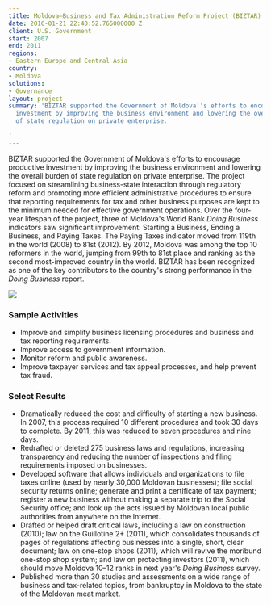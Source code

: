 ```yaml
---
title: Moldova—Business and Tax Administration Reform Project (BIZTAR)
date: 2016-01-21 22:40:52.765000000 Z
client: U.S. Government
start: 2007
end: 2011
regions:
- Eastern Europe and Central Asia
country:
- Moldova
solutions:
- Governance
layout: project
summary: 'BIZTAR supported the Government of Moldova''s efforts to encourage productive
  investment by improving the business environment and lowering the overall burden
  of state regulation on private enterprise.

'
---
```


BIZTAR supported the Government of Moldova's efforts to encourage productive investment by improving the business environment and lowering the overall burden of state regulation on private enterprise. The project focused on streamlining business-state interaction through regulatory reform and promoting more efficient administrative procedures to ensure that reporting requirements for tax and other business purposes are kept to the minimum needed for effective government operations. Over the four-year lifespan of the project, three of Moldova's World Bank _Doing Business_ indicators saw significant improvement: Starting a Business, Ending a Business, and Paying Taxes. The Paying Taxes indicator moved from 119th in the world (2008) to 81st (2012). By 2012, Moldova was among the top 10 reformers in the world, jumping from 99th to 81st place and ranking as the second most-improved country in the world. BIZTAR has been recognized as one of the key contributors to the country's strong performance in the _Doing Business_ report.

![][1]

###  Sample Activities

* Improve and simplify business licensing procedures and business and tax reporting requirements.
* Improve access to government information.
* Monitor reform and public awareness.
* Improve taxpayer services and tax appeal processes, and help prevent tax fraud.

###  Select Results

* Dramatically reduced the cost and difficulty of starting a new business. In 2007, this process required 10 different procedures and took 30 days to complete. By 2011, this was reduced to seven procedures and nine days.
* Redrafted or deleted 275 business laws and regulations, increasing transparency and reducing the number of inspections and filing requirements imposed on businesses.
* Developed software that allows individuals and organizations to file taxes online (used by nearly 30,000 Moldovan businesses); file social security returns online; generate and print a certificate of tax payment; register a new business without making a separate trip to the Social Security office; and look up the acts issued by Moldovan local public authorities from anywhere on the Internet.
* Drafted or helped draft critical laws, including a law on construction (2010); law on the Guillotine 2+ (2011), which consolidates thousands of pages of regulations affecting businesses into a single, short, clear document; law on one-stop shops (2011), which will revive the moribund one-stop shop system; and law on protecting investors (2011), which should move Moldova 10–12 ranks in next year's _Doing Business_ survey.
* Published more than 30 studies and assessments on a wide range of business and tax-related topics, from bankruptcy in Moldova to the state of the Moldovan meat market.

[1]: https://assetify-dai.com/projects/BIZTAR.jpg
